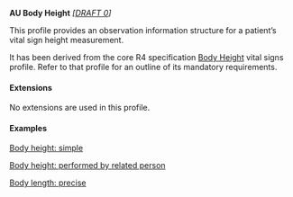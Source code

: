 **AU Body Height** *[[DRAFT 0](guidance.html)]*

This profile provides an observation information structure for a patient’s vital sign height measurement.

It has been derived from the core R4 specification [Body Height](http://hl7.org/fhir/StructureDefinition/bodyheight) vital signs profile. 
Refer to that profile for an outline of its mandatory requirements.


#### Extensions

No extensions are used in this profile.


#### Examples

[Body height: simple](Observation-bodyheight-example0.html)

[Body height: performed by related person](Observation-bodyheight-example1.html)

[Body length: precise](Observation-bodyheight-example2.html)
